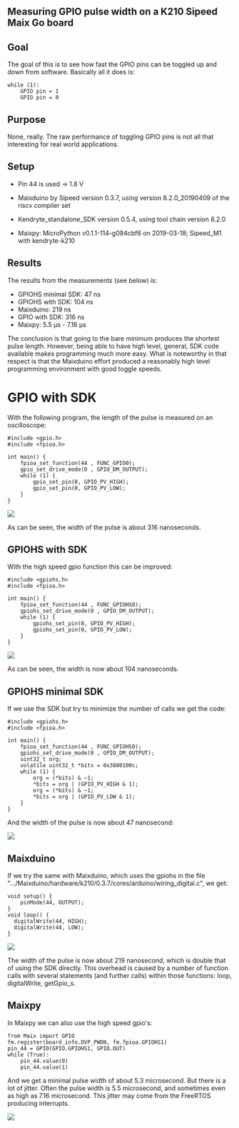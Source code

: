 Measuring GPIO pulse width on a K210 Sipeed Maix Go board
---------------------------------------------------------

Goal
----
The goal of this is to see how fast the GPIO pins can be toggled up and
down from software. Basically all it does is:

```
while (1):
    GPIO pin = 1
    GPIO pin = 0
```

Purpose
-------

None, really. The raw performance of toggling GPIO pins is not all that
interesting for real world applications.

Setup
------

-   Pin 44 is used -&gt; 1.8 V

-   Maixduino by Sipeed version 0.3.7, using version 8.2.0\_20190409 of
    the riscv compiler set

-   Kendryte\_standalone\_SDK version 0.5.4, using tool chain version
    8.2.0

-   Maixpy: MicroPython v0.1.1-114-g094cbf6 on 2019-03-18; Sipeed\_M1
    with kendryte-k210

Results
--------

The results from the measurements (see below) is:

 * GPIOHS minimal SDK: 47 ns
 * GPIOHS with SDK: 104 ns
 * Maixduino: 219 ns
 * GPIO with SDK: 316 ns
 * Maixpy: 5.5 µs - 7.16 µs
 
The conclusion is that going to the bare minimum produces the shortest
pulse length. However, being able to have high level, general, SDK code
available makes programming much more easy. What is noteworthy in that
respect is that the Maixduino effort produced a reasonably high level
programming environment with good toggle speeds.

GPIO with SDK
=============

With the following program, the length of the pulse is measured on an
oscilloscope:

```
#include <gpio.h>
#include <fpioa.h>

int main() {
    fpioa_set_function(44 , FUNC_GPIO0);
    gpio_set_drive_mode(0 , GPIO_DM_OUTPUT);
    while (1) {
        gpio_set_pin(0, GPIO_PV_HIGH);
        gpio_set_pin(0, GPIO_PV_LOW);
    }
}
```

![](media/image1.bmp)

As can be seen, the width of the pulse is about 316 nanoseconds.

GPIOHS with SDK
---------------

With the high speed gpio function this can be improved:
```
#include <gpiohs.h>
#include <fpioa.h>

int main() {
    fpioa_set_function(44 , FUNC_GPIOHS0);
    gpiohs_set_drive_mode(0 , GPIO_DM_OUTPUT);
    while (1) {
        gpiohs_set_pin(0, GPIO_PV_HIGH);
        gpiohs_set_pin(0, GPIO_PV_LOW);
    }
}
```

![](media/image2.bmp)

As can be seen, the width is now about 104 nanoseconds.

GPIOHS minimal SDK
------------------

If we use the SDK but try to minimize the number of calls we get the
code:
```
#include <gpiohs.h>
#include <fpioa.h>

int main() {
    fpioa_set_function(44 , FUNC_GPIOHS0);
    gpiohs_set_drive_mode(0 , GPIO_DM_OUTPUT);
    uint32_t org;
    volatile uint32_t *bits = 0x3800100c;
    while (1) {
        org = (*bits) & ~1;
        *bits = org | (GPIO_PV_HIGH & 1);
        org = (*bits) & ~1;
        *bits = org | (GPIO_PV_LOW & 1);
    }
}
```
And the width of the pulse is now about 47 nanosecond:

![](media/image3.bmp)

Maixduino
---------

If we try the same with Maixduino, which uses the gpiohs in the file
".../Maixduino/hardware/k210/0.3.7/cores/arduino/wiring\_digital.c", we
get:
```
void setup() {
    pinMode(44, OUTPUT);
}
void loop() {
  digitalWrite(44, HIGH); 
  digitalWrite(44, LOW); 
}
```

![](media/image4.bmp)

The width of the pulse is now about 219
nanosecond, which is double that of using the SDK directly. This
overhead is caused by a number of function calls with several statements
(and further calls) within those functions: loop, digitalWrite,
getGpio\_s.

Maixpy
------

In Maixpy we can also use the high speed gpio's:
```
from Maix import GPIO
fm.register(board_info.DVP_PWDN, fm.fpioa.GPIOHS1)
pin_44 = GPIO(GPIO.GPIOHS1, GPIO.OUT)
while (True):
    pin_44.value(0)
    pin_44.value(1)
```

And we get a minimal pulse width of about 5.3 microsecond. But there is
a lot of jitter. Often the pulse width is 5.5 microsecond, and sometimes
even as high as 7.16 microsecond. This jitter may come from the FreeRTOS
producing interrupts.

![](media/image5.bmp)

